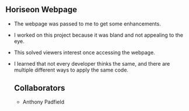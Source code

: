 # <Challenge-01>

## Horiseon Webpage

- The webpage was passed to me to get some enhancements.
- I worked on this project because it was bland and not appealing to the eye.
- This solved viewers interest once accessing the webpage.
- I learned that not every developer thinks the same, and there are multiple different ways to apply the same code.

  ## Collaborators
  - Anthony Padfield
